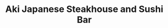 ---
layout: place
title: "Aki Japanese Steakhouse and Sushi Bar"
permalink: /pennsylvania/altoona/aki-japanese-steakhouse-and-sushi-bar.html
stateAbbr: PA
stateName: Pennsylvania
cityName: Altoona
place_id: ChIJ49iN50CRy4kRAfhRX2QeDPI
photos:
  - name: >-
      places/ChIJ49iN50CRy4kRAfhRX2QeDPI/photos/AeeoHcKlPfruatyZfmvxmfwom5W0y2Et-Em2X7as-cvhxrII5jbFtoez7cVnqd7yHR5EdHmzk9gf1HghP6ZTAowj_rTnoCtI6bkCYxalDGA379zAU2VsO3xLQPleYYaQX6zhR1B-GacTdO89-eeXF4vtLOflgkmkMEF6QwlEH3FYq0_kOfvID-uOC9psh1xldVkl2Rr3GC7vO7CoRM5W5OXFxxXcZjp7heKNtPgx2Mg_uzggvT-CvKA7I56s3bBISIAfN7pGx4ZAyGgIb4vnvIKeNeJ56Tb8uUK4XFUk13jZeTX6j0gDXHF8RAd1hVQe_OBJBG6Wq0j4rMfYz2_jfycy5_wO1xu8Mszjz1PJMQa44ojNi3Mjf_U3My1tn4I6o670BOJAhi3QDXJrGNGLluOT4g-tZqhLKypL9vQ2XJmJUEvYabFK
    widthPx: 4032
    heightPx: 3024
    authorAttributions:
      - displayName: Small Town Guy
        uri: https://maps.google.com/maps/contrib/107930744860058398556
        photoUri: >-
          https://lh3.googleusercontent.com/a-/ALV-UjXU34UNoUqt71cI2BgIwHL9yRKC8ms8_cRDdw1zSN1MsYb-MNK4Bg=s100-p-k-no-mo
    flagContentUri: >-
      https://www.google.com/local/imagery/report/?cb_client=maps_api_places.places_api&image_key=!1e10!2sCIHM0ogKEICAgICRyrqOjgE&hl=en-US
    googleMapsUri: >-
      https://www.google.com/maps/place//data=!3m4!1e2!3m2!1sCIHM0ogKEICAgICRyrqOjgE!2e10!4m2!3m1!1s0x89cb9140e78dd8e3:0xf20c1e645f51f801
  - name: >-
      places/ChIJ49iN50CRy4kRAfhRX2QeDPI/photos/AeeoHcK4-S8xzuHX6x4vX8ls7vobh2QCUl5phAoERpMnChyMVgj-E3vaeptm-_T7sc5DQzLgwT-rkbWK2tpb1gdobG9MU4fwZgb8iznCicrG5irL3IcXay_hrKupNmIi8rpsoT1vgHNRC1XW_qLfTCT90KXWgxIwqIyIhXbXa3_u1difBoO0p6EkM54SYnTfrBSRg-rJFZo1r9cwVWXqqlRHMxFGWrQKNMG6CaWZkLV02Z9MuU-rj3FZxLjA28t6c_VhzcO1JpPpvL-vAB6JFJx1mNZe__6g5-HnNv5Ivc7EvyVmNsdT5FH3d0ShVjlogSsbn4UwJ_LdN8zEVGd14Vu77y8nXyeRWvxi-LTjB6zam72GNL606TWwzarBneM4H1_iRvNOvsCX0vpXCE4jn7g-YNiLCNPeCA2znsHwCtid1wv5rg
    widthPx: 4000
    heightPx: 3000
    authorAttributions:
      - displayName: Allen Musselman
        uri: https://maps.google.com/maps/contrib/106563899868368410746
        photoUri: >-
          https://lh3.googleusercontent.com/a/ACg8ocK5E8BDTM1EASPFjWbSYw2y57RIvtNhjCD5-tJNs0UCggnbXQ=s100-p-k-no-mo
    flagContentUri: >-
      https://www.google.com/local/imagery/report/?cb_client=maps_api_places.places_api&image_key=!1e10!2sCIHM0ogKEICAgIDXwv2-Gg&hl=en-US
    googleMapsUri: >-
      https://www.google.com/maps/place//data=!3m4!1e2!3m2!1sCIHM0ogKEICAgIDXwv2-Gg!2e10!4m2!3m1!1s0x89cb9140e78dd8e3:0xf20c1e645f51f801
  - name: >-
      places/ChIJ49iN50CRy4kRAfhRX2QeDPI/photos/AeeoHcIEOeITpI5oBa-vL0jrlxgJPaq9m4RLdiZvfsA4VZF0DIt7085UqWalfEFnd3-zLUYOVflBMNbQiBfzGZ41qCApJvlv1R0RqiK68-_WWv3bYr7F5oyNRfmgCeq55N9h0pZOexGCLCLM5uNK_Ki8LfTbMFIcSrVxUIrp5cXU-1VdltxQAaO99H768k6zMJ0j1f5msFvcn4Vm8qp-i1sLUnIysggj3k0eqghwzpoGo1YW6wFsfFjyhYkwGqLeoa6gf2ucbenIvL7_Vnpa_XCKNbu0YV6OaikFgy8FGYxLYLYE7B3Uu20BiivJ3BMb2gdvVaVnBbXh1YwOJAhyGJe7aWeisBUUUbElWA6CksL7XqF7epcXDOt4yIpY8F5uuKsJTK-3jrJtSD1D09D0ArgbIgRKVJHS4EYUXu50-_f7kFo
    widthPx: 3024
    heightPx: 4032
    authorAttributions:
      - displayName: Kerrie McDermott
        uri: https://maps.google.com/maps/contrib/105858883488172230592
        photoUri: >-
          https://lh3.googleusercontent.com/a-/ALV-UjUH3nfTLj25fr9kqG9ybnihToJkh2w6Q63_29W7-ZLzQGnPd8yw=s100-p-k-no-mo
    flagContentUri: >-
      https://www.google.com/local/imagery/report/?cb_client=maps_api_places.places_api&image_key=!1e10!2sCIHM0ogKEICAgMCg4sCAXA&hl=en-US
    googleMapsUri: >-
      https://www.google.com/maps/place//data=!3m4!1e2!3m2!1sCIHM0ogKEICAgMCg4sCAXA!2e10!4m2!3m1!1s0x89cb9140e78dd8e3:0xf20c1e645f51f801
  - name: >-
      places/ChIJ49iN50CRy4kRAfhRX2QeDPI/photos/AeeoHcJFhU9-eLWpolUnay4OkX29usdK5o6XQrtB1p-FfBSB4g3JyaL0AgXEnqzlmuuwFdAAxrSTJ9UQ-xcos5k-HLc3LuG4AIuIN53WlLUCWkJe9Ox_kv5hC8GGj0Mm5TJoe1bJ314dd64IJi2Qc7Wiqe4q-wjC_uY0FgPHXSSpc20ijFHBR3oKZI4sAP6xZW3XYm9R3rIMgNkirUU-e5LvJiHd9bSyRgjpl2u2jo8k9n5dyI2-0zKYhs4uSUocv4IHk3ow5IH99-yJ6r2Y7qibyBLV9cjTCQ6S3mUoVBdY3bd7cYQo4pN9AuRH-fuIAgKAJ0cg8_9kqOU3P9lKvDOlnhg4SG7HZZAoF3V3biov4kW31zjm0tYHd303a__41IRKLMBWVDpvnSGOaFVK-_IXs-otOZQxPAvqodaPrQvzM8H7C8iB
    widthPx: 1944
    heightPx: 2592
    authorAttributions:
      - displayName: Michelle C. Vigeant-Haas
        uri: https://maps.google.com/maps/contrib/116242018508685364637
        photoUri: >-
          https://lh3.googleusercontent.com/a-/ALV-UjXR_k9GuZoqho_KXpCzNqc9nkWEbRLYw-wAQI1cy4siPwNipNjDMg=s100-p-k-no-mo
    flagContentUri: >-
      https://www.google.com/local/imagery/report/?cb_client=maps_api_places.places_api&image_key=!1e10!2sCIHM0ogKEICAgIDdicqx3QE&hl=en-US
    googleMapsUri: >-
      https://www.google.com/maps/place//data=!3m4!1e2!3m2!1sCIHM0ogKEICAgIDdicqx3QE!2e10!4m2!3m1!1s0x89cb9140e78dd8e3:0xf20c1e645f51f801
  - name: >-
      places/ChIJ49iN50CRy4kRAfhRX2QeDPI/photos/AeeoHcJcLw0jyUwilKs61s0x0IIIShs0jj1u7qw_psLDjD_6DaMiPM8cnG2xVNJ7NkAGU-g7Hj0y0iV0wN584bQ2Sd3HIdcO5qWdHVQ0cmbA-TvUSQOC_ZizUh4z9eZ8Hl7rBBiiuuBgA3vnNgtzXeTZj3eqKGxVUIij5Wvym7T6HuUnEKmbWKacWm0xJgUOjVMbzk6ybb0tGBc8VaEF45_XZMS8mNU3OEUgy1rpZcSMw67T6gqULnXAbHaDOoA0su-B8ewW4BAsH-llVLRcwZIuNKOw5cxhidJL5JbFgw96_Fr6TdnD7Dr9K4nQhhjyAmOrZodKWQemzZLk1GWeXu5q8wNAblbDaXA3YKAuNC4AzbUmV-tiQfOShNzNPwC2eG93SPDv901u1qWZ1TQEicZCQXD81AqNlpI8f1LW25xT46qMOzm_
    widthPx: 3024
    heightPx: 4032
    authorAttributions:
      - displayName: Kerrie McDermott
        uri: https://maps.google.com/maps/contrib/105858883488172230592
        photoUri: >-
          https://lh3.googleusercontent.com/a-/ALV-UjUH3nfTLj25fr9kqG9ybnihToJkh2w6Q63_29W7-ZLzQGnPd8yw=s100-p-k-no-mo
    flagContentUri: >-
      https://www.google.com/local/imagery/report/?cb_client=maps_api_places.places_api&image_key=!1e10!2sCIHM0ogKEICAgMCg4sCA3AE&hl=en-US
    googleMapsUri: >-
      https://www.google.com/maps/place//data=!3m4!1e2!3m2!1sCIHM0ogKEICAgMCg4sCA3AE!2e10!4m2!3m1!1s0x89cb9140e78dd8e3:0xf20c1e645f51f801
  - name: >-
      places/ChIJ49iN50CRy4kRAfhRX2QeDPI/photos/AeeoHcIMrV-hmaTZXOc3Mws25MT1tIjOfW3XZyhKbVRrN8AvE9GiQgOlHOHDZg-ZThN9GGr4xE8FDm2k5MF3p045K8ZEfrItwhT8EHDDI0IJdtnC6sgOpWemuMU1v_vqcHv_7ln7IJD4PagUdjLFErpP3U6T2S4EDIKVvTUbMcNJa5j8ULzt_Lf90f--jYL-gp5XGCGDwuTTdPeE8kajVTvxRrldDBmVt7oHY4PMgb9L4P83UFi0j2CuGnzepTwzamxRELBvjzNbrlYAKb6P21-F0KvExqV4LR3_Rb5Aqw8MoviAOzJj7GdLxvOouarFTAUASqXEOsrGLvto-NCxI9Kt9q15tTJH1x2CY9-XqWuXnMaM6YqNZqYvn2UabFLBN8oe9RCciHxlcj-f7pffauXsYjVFTQYkuUe9SFmGMhblBGSgfw
    widthPx: 3600
    heightPx: 4800
    authorAttributions:
      - displayName: Amber Auberzinski
        uri: https://maps.google.com/maps/contrib/113210382437178731381
        photoUri: >-
          https://lh3.googleusercontent.com/a-/ALV-UjUWJ_r-GaaKjV2CiIuFSqJX5kd8Z9FianBdONem5dIk5Le87Xc9tA=s100-p-k-no-mo
    flagContentUri: >-
      https://www.google.com/local/imagery/report/?cb_client=maps_api_places.places_api&image_key=!1e10!2sCIHM0ogKEICAgICfoaHQUA&hl=en-US
    googleMapsUri: >-
      https://www.google.com/maps/place//data=!3m4!1e2!3m2!1sCIHM0ogKEICAgICfoaHQUA!2e10!4m2!3m1!1s0x89cb9140e78dd8e3:0xf20c1e645f51f801
  - name: >-
      places/ChIJ49iN50CRy4kRAfhRX2QeDPI/photos/AeeoHcK6kdc1rQN8fC55EJw2WIdIZSknwWGHoRR4d5_ettxYlqEBQW2oRwu6DUo4iBwee3RuIbJ7yYIqTo7MYAawrK7fkAbLkN0HmugDuAOfoxtvNKFZ61r1Gc_jVmI5i-T3ziaS4loeVhjYfuVsdP-NmltI3A3u5WmeYZkw9i4NDXnglL09qoZgpkLfti4aXZN9fKk91NK8lDT7dNRhKsCjD6mcrqKW90Y-gX_xFOqWXusQWhcKhTIKwqJjwXVDYpm3bDnEM4wU_7411PsVfPzV8-ALt2jUiNbh5wYTwAePOZXl66okB59gTIIzYyhOfEWcmwNh_LZjg5CusfDrRrw3k7OGP3ec1oIsQRe54QzxkUiC0sSGWKFfiLiX3GR4doWwGkbwASEgRVM3sH5Wtqo0pCM6DxihXt29jV-5PnT7btE
    widthPx: 4032
    heightPx: 3024
    authorAttributions:
      - displayName: Elizabeth Barr
        uri: https://maps.google.com/maps/contrib/114051681750179808568
        photoUri: >-
          https://lh3.googleusercontent.com/a-/ALV-UjXQp-IUYjkZjGYwM6puRf0fdvWH233f-mNobLseCJrtOwlqqGQI=s100-p-k-no-mo
    flagContentUri: >-
      https://www.google.com/local/imagery/report/?cb_client=maps_api_places.places_api&image_key=!1e10!2sCIHM0ogKEICAgID4mqv0Rw&hl=en-US
    googleMapsUri: >-
      https://www.google.com/maps/place//data=!3m4!1e2!3m2!1sCIHM0ogKEICAgID4mqv0Rw!2e10!4m2!3m1!1s0x89cb9140e78dd8e3:0xf20c1e645f51f801
  - name: >-
      places/ChIJ49iN50CRy4kRAfhRX2QeDPI/photos/AeeoHcIKnz7sd3aShcmCXt-KPpR2oaTdI-i4Xmqnc72kotE53PNhLROiivwFxhRhOoBBL_F5p2ZMn42PwbkEj4FUH2TTBazX5UJ8y9LNB1V2rw2aUAsnMKQj2atC8v9NZX1hkquw_rI_xa61ma65rbI9KM5PrLIAH9rkPZNm6i7FDnXcmIFNjTurypZrkPyPwxotEbGiTR-xVrYRMQzUSTJZ4q7Di8-57I8D2dpy1T2X75khmGDSIA8xBt3cpalXxS6YW_Jw4me8zYQNmpPTHz0ettcb1V6JidftALW5Q-re19OXlpwr4IcfokFws4fZrvjicphpk4glkDLoQRsaH_TvVE_KT3ZFFYmQR80x5nSOtu1Lqjqvd_KEEOier5KLzzPe6PrE_7SQ9Zla54566ZAWQD4DtEMCsH44fP9u6UD-9jNgNZ88
    widthPx: 3060
    heightPx: 4080
    authorAttributions:
      - displayName: Matthew Restauri
        uri: https://maps.google.com/maps/contrib/109646387151158386202
        photoUri: >-
          https://lh3.googleusercontent.com/a-/ALV-UjXLP6oBs0jC3K3XoclheV-NqzBIX47VQyAol01JZQwH3tOZ67KKKQ=s100-p-k-no-mo
    flagContentUri: >-
      https://www.google.com/local/imagery/report/?cb_client=maps_api_places.places_api&image_key=!1e10!2sCIHM0ogKEICAgICryaTX0gE&hl=en-US
    googleMapsUri: >-
      https://www.google.com/maps/place//data=!3m4!1e2!3m2!1sCIHM0ogKEICAgICryaTX0gE!2e10!4m2!3m1!1s0x89cb9140e78dd8e3:0xf20c1e645f51f801
  - name: >-
      places/ChIJ49iN50CRy4kRAfhRX2QeDPI/photos/AeeoHcKQ92ox5HyBA9V1gG3FupLwW_76L0_PLp95uSmIbovwSArjaz58RTcXDhmdXDg4086VM1uFtCzvbSpbj0Oh7vHooO2noGlrt4iDb8BvKBPsjzpnC7xlBHs8ondnF1jddDZKRd78pos5K5HUoQ2g0oG4k3J5YYV8nXLM-wi1Sr4Q6g1OGS5-fKWnLdhmj5BtxbuwJOLTy1DnELJKc9_kE1Ra_hJ-Cz08lpuVNWHos4OUTmB9wxv-T0l7nKru0ra7Yj_wYaPTRbZjyi-exwrJgi6qy4xa4rCumk1_KhcSZ6BpeXjZ3Z9RZU1GP_IwXqvcO7JOo7EAeiw6coFXxDLbvHMesMTUj17vfvr9cfZ__sKsxJ7ekPv2Sq4qZWpoXN76llM0sgWQxHon3KESeulrufZKWW_LgCmw32gpjV7U4Y4R_Dav
    widthPx: 3000
    heightPx: 4000
    authorAttributions:
      - displayName: Sam Paule-Woytowiez
        uri: https://maps.google.com/maps/contrib/110050793254680481733
        photoUri: >-
          https://lh3.googleusercontent.com/a/ACg8ocIT0vCmdBviKPn_KLmXNGqu_9NjQaDUT-ZFWAkP_hwalwLo0fc=s100-p-k-no-mo
    flagContentUri: >-
      https://www.google.com/local/imagery/report/?cb_client=maps_api_places.places_api&image_key=!1e10!2sCIHM0ogKEICAgIDhoK-pxwE&hl=en-US
    googleMapsUri: >-
      https://www.google.com/maps/place//data=!3m4!1e2!3m2!1sCIHM0ogKEICAgIDhoK-pxwE!2e10!4m2!3m1!1s0x89cb9140e78dd8e3:0xf20c1e645f51f801
  - name: >-
      places/ChIJ49iN50CRy4kRAfhRX2QeDPI/photos/AeeoHcI2IKJrFcnZmmY_B_FmUcVTW08srf0Z9vV2emBy0g1Zou_hxHjLBagQ2Eph2XE5YtnBAP-Ec_y02-S_jNPbD2A7kwua2L5FwHC5isWQF-enQVZuY3LyXKVtfnZMKWrC_xdn70YKqsGKcaFf4obARK_PEHrkDVzlSnZF1yxUDsMl3XRFork7OZoQUnTeNzeKaYNDP6L5GBzvlrUHh1qO20_bU6F6FsBolu1Ey0YU3OliS48Ti3iGBalikFgHJAeNfCfhDqOJBIpGvv_-cmnxz1nfhdSYQrab-pE-PJhGweWw2CLYnIR8tg0VNR7vejE00vONR0gAQuQvxyNdufdKI3_TU2D94llbm1O-ueOm-QtTcWCv3cMjU7FSORXJ0WbM8R3bPB_yc0Sz2woqWhfh12yvVXiWVDd0xNZhK2vyQ6oIcQ
    widthPx: 3000
    heightPx: 4000
    authorAttributions:
      - displayName: Allen Musselman
        uri: https://maps.google.com/maps/contrib/106563899868368410746
        photoUri: >-
          https://lh3.googleusercontent.com/a/ACg8ocK5E8BDTM1EASPFjWbSYw2y57RIvtNhjCD5-tJNs0UCggnbXQ=s100-p-k-no-mo
    flagContentUri: >-
      https://www.google.com/local/imagery/report/?cb_client=maps_api_places.places_api&image_key=!1e10!2sCIHM0ogKEICAgIDVsYmBMg&hl=en-US
    googleMapsUri: >-
      https://www.google.com/maps/place//data=!3m4!1e2!3m2!1sCIHM0ogKEICAgIDVsYmBMg!2e10!4m2!3m1!1s0x89cb9140e78dd8e3:0xf20c1e645f51f801
address: 267 Park Hills Plaza, Altoona, PA 16602, USA
street: 267 Park Hills Plaza
city: Altoona
state: PA
zip: '16602'
country: USA
neighborhood: null
latitude: '40.471552'
longitude: '-78.404770'
accessibility_options:
  wheelchairAccessibleParking: true
  wheelchairAccessibleEntrance: true
  wheelchairAccessibleRestroom: true
  wheelchairAccessibleSeating: true
business_status: OPERATIONAL
name: Aki Japanese Steakhouse and Sushi Bar
google_maps_links:
  directionsUri: >-
    https://www.google.com/maps/dir//''/data=!4m7!4m6!1m1!4e2!1m2!1m1!1s0x89cb9140e78dd8e3:0xf20c1e645f51f801!3e0
  placeUri: https://maps.google.com/?cid=17441348873343858689
  writeAReviewUri: >-
    https://www.google.com/maps/place//data=!4m3!3m2!1s0x89cb9140e78dd8e3:0xf20c1e645f51f801!12e1
  reviewsUri: >-
    https://www.google.com/maps/place//data=!4m4!3m3!1s0x89cb9140e78dd8e3:0xf20c1e645f51f801!9m1!1b1
  photosUri: >-
    https://www.google.com/maps/place//data=!4m3!3m2!1s0x89cb9140e78dd8e3:0xf20c1e645f51f801!10e5
primary_type: Restaurant
opening_hours:
  regular: null
  current: null
secondary_opening_hours:
  regular:
    weekdayDescriptions: null
    type: null
  current:
    weekdayDescriptions: null
    type: null
phone: (814) 942-2118
price_level: PRICE_LEVEL_MODERATE
price_range: $20 &ndash; $30
rating: '4.5'
rating_count: 1460
website: http://www.aki2118.com/
description: >-
  Sushi & dramatic tableside teppanyaki-grill dishes in a relaxed restaurant
  with modern decor.
reviews:
  - name: >-
      places/ChIJ49iN50CRy4kRAfhRX2QeDPI/reviews/ChdDSUhNMG9nS0VJQ0FnSUNmb2NIbWxBRRAB
    relativePublishTimeDescription: 3 months ago
    rating: 5
    text:
      text: >-
        The best place to go for birthdays and a good time with friends!
        Delicious food and you get a lot for what you pay. If you are new to
        sushi, get the 5th avenue roll!
      languageCode: en
    originalText:
      text: >-
        The best place to go for birthdays and a good time with friends!
        Delicious food and you get a lot for what you pay. If you are new to
        sushi, get the 5th avenue roll!
      languageCode: en
    authorAttribution:
      displayName: Amber Auberzinski
      uri: https://www.google.com/maps/contrib/113210382437178731381/reviews
      photoUri: >-
        https://lh3.googleusercontent.com/a-/ALV-UjUWJ_r-GaaKjV2CiIuFSqJX5kd8Z9FianBdONem5dIk5Le87Xc9tA=s128-c0x00000000-cc-rp-mo-ba3
    publishTime: '2024-12-29T20:02:17.590885Z'
    flagContentUri: >-
      https://www.google.com/local/review/rap/report?postId=ChdDSUhNMG9nS0VJQ0FnSUNmb2NIbWxBRRAB&d=17924085&t=1
    googleMapsUri: >-
      https://www.google.com/maps/reviews/data=!4m6!14m5!1m4!2m3!1sChdDSUhNMG9nS0VJQ0FnSUNmb2NIbWxBRRAB!2m1!1s0x89cb9140e78dd8e3:0xf20c1e645f51f801
  - name: >-
      places/ChIJ49iN50CRy4kRAfhRX2QeDPI/reviews/ChZDSUhNMG9nS0VJQ0FnSUNoNWFLNVJREAE
    relativePublishTimeDescription: a year ago
    rating: 4
    text:
      text: >-
        We have been coming here for at least 5 years and it is most of the time
        good. The waitress and waiters are always so nice. The sushi is most of
        the time very good. The hibachi is good. The bento boxes are okay. We
        did not like the pad Thai. It was kind of flavorless and they did not
        seem to care that we said that we didn’t like it. We always love the
        Philadelphia roll and the California roll. We also like the eel
        cucumber. The white tuna is a little less consistent, but when it is
        good, it is good.
      languageCode: en
    originalText:
      text: >-
        We have been coming here for at least 5 years and it is most of the time
        good. The waitress and waiters are always so nice. The sushi is most of
        the time very good. The hibachi is good. The bento boxes are okay. We
        did not like the pad Thai. It was kind of flavorless and they did not
        seem to care that we said that we didn’t like it. We always love the
        Philadelphia roll and the California roll. We also like the eel
        cucumber. The white tuna is a little less consistent, but when it is
        good, it is good.
      languageCode: en
    authorAttribution:
      displayName: Jenn Gray
      uri: https://www.google.com/maps/contrib/118174013090463322497/reviews
      photoUri: >-
        https://lh3.googleusercontent.com/a/ACg8ocLhhila3CsFOeglAeY7dRjToXTvputuLcjVDT8CER8XgnAcDA=s128-c0x00000000-cc-rp-mo-ba7
    publishTime: '2023-12-25T18:45:32.361251Z'
    flagContentUri: >-
      https://www.google.com/local/review/rap/report?postId=ChZDSUhNMG9nS0VJQ0FnSUNoNWFLNVJREAE&d=17924085&t=1
    googleMapsUri: >-
      https://www.google.com/maps/reviews/data=!4m6!14m5!1m4!2m3!1sChZDSUhNMG9nS0VJQ0FnSUNoNWFLNVJREAE!2m1!1s0x89cb9140e78dd8e3:0xf20c1e645f51f801
  - name: >-
      places/ChIJ49iN50CRy4kRAfhRX2QeDPI/reviews/ChZDSUhNMG9nS0VJQ0FnSURkaWNxeEhREAE
    relativePublishTimeDescription: a year ago
    rating: 5
    text:
      text: >-
        Outstanding sushi! Amazing quality ingredients, especially the raw fish
        and rice. Perfect thickness of rice on rolls (very thin). Pictured is
        the sushi for 2. Quality you would get in a highly rated restaurant in a
        big city! Don't let the poor curb appeal from the outside dissuade you.


        Beautiful decor and nice atmosphere. Very surprising they don't have a
        liquor license. People next to us ordered hibachi meals and the servings
        were huge. We could see the huge flames coming from the hibachi grills
        from where we were sitting across the restaurant.


        Only slightly disappointing was the vegetable tempura. The items were a
        bit greasy as they likely didn't cook at the right temperature. The
        quality for the sushi made up for it!
      languageCode: en
    originalText:
      text: >-
        Outstanding sushi! Amazing quality ingredients, especially the raw fish
        and rice. Perfect thickness of rice on rolls (very thin). Pictured is
        the sushi for 2. Quality you would get in a highly rated restaurant in a
        big city! Don't let the poor curb appeal from the outside dissuade you.


        Beautiful decor and nice atmosphere. Very surprising they don't have a
        liquor license. People next to us ordered hibachi meals and the servings
        were huge. We could see the huge flames coming from the hibachi grills
        from where we were sitting across the restaurant.


        Only slightly disappointing was the vegetable tempura. The items were a
        bit greasy as they likely didn't cook at the right temperature. The
        quality for the sushi made up for it!
      languageCode: en
    authorAttribution:
      displayName: Michelle C. Vigeant-Haas
      uri: https://www.google.com/maps/contrib/116242018508685364637/reviews
      photoUri: >-
        https://lh3.googleusercontent.com/a-/ALV-UjXR_k9GuZoqho_KXpCzNqc9nkWEbRLYw-wAQI1cy4siPwNipNjDMg=s128-c0x00000000-cc-rp-mo-ba4
    publishTime: '2024-02-24T18:28:08.729089Z'
    flagContentUri: >-
      https://www.google.com/local/review/rap/report?postId=ChZDSUhNMG9nS0VJQ0FnSURkaWNxeEhREAE&d=17924085&t=1
    googleMapsUri: >-
      https://www.google.com/maps/reviews/data=!4m6!14m5!1m4!2m3!1sChZDSUhNMG9nS0VJQ0FnSURkaWNxeEhREAE!2m1!1s0x89cb9140e78dd8e3:0xf20c1e645f51f801
  - name: >-
      places/ChIJ49iN50CRy4kRAfhRX2QeDPI/reviews/ChdDSUhNMG9nS0VJQ0FnSURIbWRidnR3RRAB
    relativePublishTimeDescription: 6 months ago
    rating: 5
    text:
      text: >-
        This place is a little gem.. not much to look at from the outside but
        inside is a different story. Kids love the hibachi and the sushi is
        delicious. You definitely get what you pay for and will leave with a box
        of your leftovers for later!
      languageCode: en
    originalText:
      text: >-
        This place is a little gem.. not much to look at from the outside but
        inside is a different story. Kids love the hibachi and the sushi is
        delicious. You definitely get what you pay for and will leave with a box
        of your leftovers for later!
      languageCode: en
    authorAttribution:
      displayName: Sandy Rhodes
      uri: https://www.google.com/maps/contrib/104022896846892177353/reviews
      photoUri: >-
        https://lh3.googleusercontent.com/a-/ALV-UjVPjJ9P1JRaHOPBo1tFe_D9YWn6m8uP8zRD_Klf0m02RXchtD0=s128-c0x00000000-cc-rp-mo-ba4
    publishTime: '2024-09-17T18:20:15.999655Z'
    flagContentUri: >-
      https://www.google.com/local/review/rap/report?postId=ChdDSUhNMG9nS0VJQ0FnSURIbWRidnR3RRAB&d=17924085&t=1
    googleMapsUri: >-
      https://www.google.com/maps/reviews/data=!4m6!14m5!1m4!2m3!1sChdDSUhNMG9nS0VJQ0FnSURIbWRidnR3RRAB!2m1!1s0x89cb9140e78dd8e3:0xf20c1e645f51f801
  - name: >-
      places/ChIJ49iN50CRy4kRAfhRX2QeDPI/reviews/ChdDSUhNMG9nS0VJQ0FnTUN3MjlyNW1RRRAB
    relativePublishTimeDescription: 3 weeks ago
    rating: 5
    text:
      text: >-
        It was an amazing experience. Was my first time having hibachi and I
        really enjoyed it!
      languageCode: en
    originalText:
      text: >-
        It was an amazing experience. Was my first time having hibachi and I
        really enjoyed it!
      languageCode: en
    authorAttribution:
      displayName: Angeline
      uri: https://www.google.com/maps/contrib/114869820612841385198/reviews
      photoUri: >-
        https://lh3.googleusercontent.com/a-/ALV-UjWjtfie2wvjAQEMgKPVnpKwqm-UiVPBA8OIwqWy6qKNRwJqYizOfg=s128-c0x00000000-cc-rp-mo
    publishTime: '2025-03-21T11:18:10.640825Z'
    flagContentUri: >-
      https://www.google.com/local/review/rap/report?postId=ChdDSUhNMG9nS0VJQ0FnTUN3MjlyNW1RRRAB&d=17924085&t=1
    googleMapsUri: >-
      https://www.google.com/maps/reviews/data=!4m6!14m5!1m4!2m3!1sChdDSUhNMG9nS0VJQ0FnTUN3MjlyNW1RRRAB!2m1!1s0x89cb9140e78dd8e3:0xf20c1e645f51f801
parking_options:
  freeParkingLot: true
  freeStreetParking: true
  valetParking: false
payment_options:
  acceptsCreditCards: true
  acceptsDebitCards: true
  acceptsCashOnly: false
  acceptsNfc: true
allow_dogs: null
curbside_pickup: null
delivery: true
dine_in: true
good_for_children: true
good_for_groups: true
good_for_sports: false
live_music: false
menu_for_children: true
outdoor_seating: null
reservable: true
restroom: true
serves_beer: true
serves_breakfast: false
serves_brunch: null
serves_cocktails: null
serves_coffee: true
serves_dinner: true
serves_dessert: true
serves_lunch: true
serves_vegetarian_food: null
serves_wine: null
takeout: true

---
